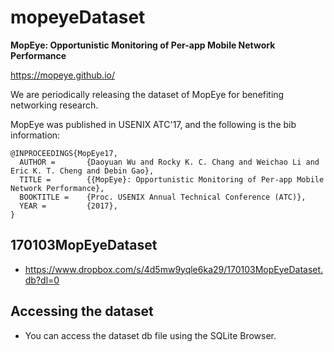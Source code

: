 # mopeyeDataset
**MopEye: Opportunistic Monitoring of Per-app Mobile Network Performance**

https://mopeye.github.io/

We are periodically releasing the dataset of MopEye for benefiting networking research.

MopEye was published in USENIX ATC'17, and the following is the bib information:
```
@INPROCEEDINGS{MopEye17,
  AUTHOR =       {Daoyuan Wu and Rocky K. C. Chang and Weichao Li and Eric K. T. Cheng and Debin Gao},
  TITLE =        {{MopEye}: Opportunistic Monitoring of Per-app Mobile Network Performance},
  BOOKTITLE =    {Proc. USENIX Annual Technical Conference (ATC)},
  YEAR =         {2017},
}
```

## 170103MopEyeDataset
* https://www.dropbox.com/s/4d5mw9yqle6ka29/170103MopEyeDataset.db?dl=0

## Accessing the dataset
* You can access the dataset db file using the SQLite Browser.
